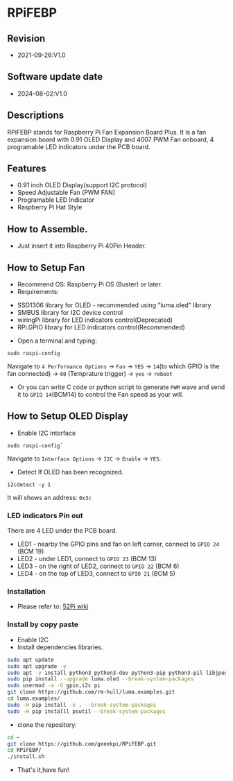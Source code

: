 # RPiFEBP
## Revision
* 2021-09-26:V1.0
## Software update date 
* 2024-08-02:V1.0 
## Descriptions
RPiFEBP stands for Raspberry Pi Fan Expansion Board Plus.
It is a fan expansion board with 0.91 OLED Display and 4007 PWM Fan onboard, 4 programable LED indicators under the PCB board.
## Features
* 0.91 inch OLED Display(support I2C protocol) 
* Speed Adjustable Fan (PWM FAN)
* Programable LED Indicator 
* Raspberry Pi Hat Style
## How to Assemble.
* Just insert it into Raspberry Pi 40Pin Header.
## How to Setup Fan 
* Recommend OS: Raspberry Pi OS (Buster) or later.
* Requirements:
 - SSD1306 library for OLED - recommended using "luma.oled" library  
 - SMBUS library for I2C device control
 - wiringPi library for LED indicators control(Deprecated)
 - RPi.GPIO library for LED indicators control(Recommended) 
* Open a terminal and typing:
```
sudo raspi-config
```
Navigate to `4 Performance Options` -> `Fan` -> `YES` -> `14`(to which GPIO is the fan connected) -> `60` (Temprature trigger) -> `yes` -> `reboot` 
* Or you can write C code or python script to generate `PWM` wave and send it to `GPIO 14`(BCM14) to control the Fan speed as your will. 
## How to Setup OLED Display
* Enable I2C interface 
```
sudo raspi-config`
```
Navigate to `Interface Options` -> `I2C` -> `Enable` -> `YES`.
* Detect If OLED has been recognized.
```
i2cdetect -y 1
```
It will shows an address: `0x3c`

### LED indicators Pin out
There are 4 LED under the PCB board.
 - LED1 - nearby the GPIO pins and fan on left corner, connect to `GPIO 24` (BCM 19)
 - LED2 - under LED1, connect to `GPIO 23` (BCM 13)
 - LED3 - on the right of LED2, connect to `GPIO 22` (BCM 6) 
 - LED4 - on the top of LED3, connect to `GPIO 21` (BCM 5) 

### Installation 
* Please refer to: [52Pi wiki](https://wiki.52pi.com/index.php?title=EP-0152)

### Install by copy paste
* Enable I2C 
* Install dependencies libraries. 

```bash
sudo apt update 
sudo apt upgrade -y
sudo apt -y install python3 python3-dev python3-pip python3-pil libjpeg-dev zlib1g-dev libfreetype6-dev liblcms2-dev libopenjp2-7 
sudo pip install --upgrade luma.oled --break-system-packages
sudo usermod -a -G gpio,i2c pi  
git clone https://github.com/rm-hull/luma.examples.git 
cd luma.examples/
sudo -H pip install -e . --break-system-packages
sudo -H pip installl psutil --break-system-packages 
```
* clone the repository: 
```bash
cd ~
git clone https://github.com/geeekpi/RPiFEBP.git
cd RPiFEBP/
./install.sh
```
* That's it,have fun! 
